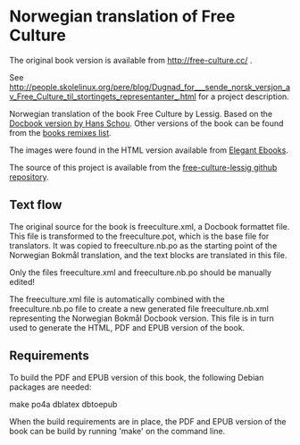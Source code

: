 Norwegian translation of Free Culture
=====================================

The original book version is available from http://free-culture.cc/ .

See
http://people.skolelinux.org/pere/blog/Dugnad_for___sende_norsk_versjon_av_Free_Culture_til_stortingets_representanter_.html
for a project description.

Norwegian translation of the book Free Culture by Lessig.  Based on
the <a href="http://www.sslug.dk/~chlor/lessig/">Docbook version by
Hans Schou</a>.  Other versions of the book can be found from the
<a href="http://free-culture.cc/remixes/">books remixes list</a>.

The images were found in the HTML version available from
<a href="http://www.ibiblio.org/ebooks/Lessig/index.html">Elegant
Ebooks</a>.

The source of this project is available from the
<a href="https://github.com/petterreinholdtsen/free-culture-lessig">free-culture-lessig
github repository</a>.


Text flow
---------

The original source for the book is freeculture.xml, a Docbook
formattet file.  This file is transformed to the freeculture.pot,
which is the base file for translators.  It was copied to
freeculture.nb.po as the starting point of the Norwegian Bokmål
translation, and the text blocks are translated in this file.

Only the files freeculture.xml and freeculture.nb.po should be
manually edited!

The freeculture.xml file is automatically combined with the
freeculture.nb.po file to create a new generated file
freeculture.nb.xml representing the Norwegian Bokmål Docbook version.
This file is in turn used to generate the HTML, PDF and EPUB version
of the book.

Requirements
------------

To build the PDF and EPUB version of this book, the following Debian
packages are needed:

  make
  po4a
  dblatex
  dbtoepub

When the build requirements are in place, the PDF and EPUB version of
the book can be build by running 'make' on the command line.
